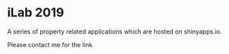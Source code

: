 # iLab 2019

A series of property related applications which are hosted on shinyapps.io.

Please contact me for the link
